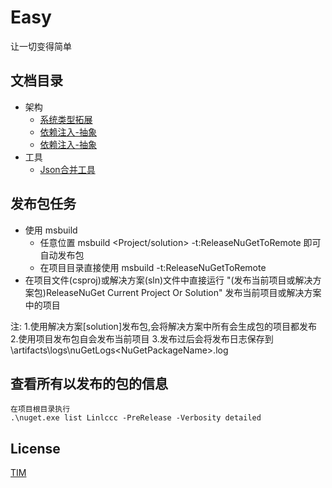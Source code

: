 # Easy

让一切变得简单

## 文档目录

* 架构
  * [系统类型拓展](./readmes/Easy.Extensions.md)
  * [依赖注入-抽象](./readmes/Easy.Extensions.DependencyInjection.Abstractions.md)
  * [依赖注入-抽象](./readmes/Easy.Extensions.DependencyInjection.Abstractions.md)
* 工具
  * [Json合并工具](./readmes/Easy.Tool.MergeJson.md)

## 发布包任务

* 使用 msbuild
  * 任意位置 msbuild <Project/solution> -t:ReleaseNuGetToRemote 即可自动发布包
  * 在项目目录直接使用 msbuild -t:ReleaseNuGetToRemote
* 在项目文件(csproj)或解决方案(sln)文件中直接运行 "(发布当前项目或解决方案包)ReleaseNuGet Current Project Or Solution" 发布当前项目或解决方案中的项目

注:
  1.使用解决方案[solution]发布包,会将解决方案中所有会生成包的项目都发布
  2.使用项目发布包自会发布当前项目
  3.发布过后会将发布日志保存到 \artifacts\logs\nuGetLogs\<NuGetPackageName>.log

## 查看所有以发布的包的信息

~~~text
在项目根目录执行
.\nuget.exe list Linlccc -PreRelease -Verbosity detailed
~~~

## License

[TIM](./LICENSE)
